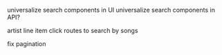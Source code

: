 universalize search components in UI
universalize search components in API?

artist line item click routes to search by songs

fix pagination